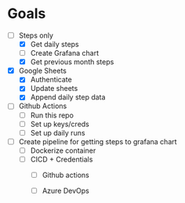 <h1> Goals </h1>

- [ ] Steps only
    - [x] Get daily steps
    - [ ] Create Grafana chart
    - [x] Get previous month steps
- [x] Google Sheets
    - [x] Authenticate
    - [x] Update sheets
    - [x] Append daily step data
- [ ] Github Actions
    - [ ] Run this repo
    - [ ] Set up keys/creds
    - [ ] Set up daily runs
- [ ] Create pipeline for getting steps to grafana chart
    - [ ] Dockerize container
    - [ ] CICD + Credentials
        - [ ] Github actions
        - [ ] Azure DevOps
    